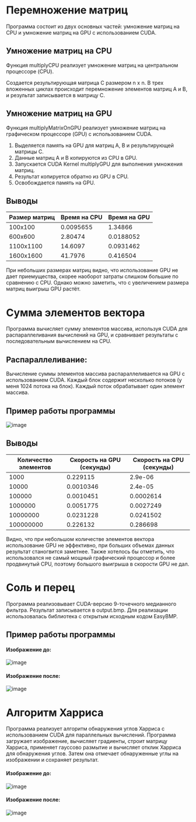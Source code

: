# Перемножение матриц

Программа состоит из двух основных частей: умножение матриц на CPU и умножение матриц на GPU с использованием CUDA.

## Умножение матриц на CPU
Функция multiplyCPU реализует умножение матриц на центральном процессоре (CPU).

Создается результирующая матрица C размером n x n.
В трех вложенных циклах происходит перемножение элементов матриц A и B, и результат записывается в матрицу C.

## Умножение матриц на GPU
Функция multiplyMatrixOnGPU реализует умножение матриц на графическом процессоре (GPU) с использованием CUDA.
1. Выделяется память на GPU для матриц A, B и результирующей матрицы C.
2. Данные матриц A и B копируются из CPU в GPU.
3. Запускается CUDA Kernel multiplyGPU для выполнения умножения матриц.
4. Результат копируется обратно из GPU в CPU.
5. Освобождается память на GPU.

## Выводы

| Размер матриц | Время на CPU | Время на GPU |
| ----------- | ----------- |  ----------- |
| 100x100    | 0.0095655 | 1.34866 |
| 600x600    | 2.80474 | 0.0188052 |
| 1100x1100  | 14.6097 | 0.0931462 |
| 1600x1600  | 41.7976 | 0.416504 |

При небольших размерах матриц видно, что использование GPU не дает приемущества, скорее наоборот затраты слишком большие по сравнению с CPU.
Однако можно заметить, что с увеличением размера матриц выигрыш GPU растёт.


# Сумма элементов вектора

Программа вычисляет сумму элементов массива, используя CUDA для распараллеливания вычислений на GPU, и сравнивает результаты с последовательным вычислением на CPU.

## Распараллеливание: 
Вычисление суммы элементов массива распараллеливается на GPU с использованием CUDA.
Каждый блок содержит несколько потоков (у меня 1024 потока на блок).
Каждый поток обрабатывает один элемент массива.

## Пример работы программы
![image](https://github.com/user-attachments/assets/0dc7908c-939d-44b5-b84c-c1dc25f6f926)


## Выводы

| Количество элементов | Скорость на GPU (секунды) | Скорость на CPU (секунды) |
|----------------------|---------------------------|---------------------------|
| 1000                | 0.229115                   | 2.9e-06                    |
| 10000               | 0.0010346                  | 2.4e-05                    |
| 100000              | 0.0010451                  | 0.0002614                  |
| 1000000            | 0.0051775                  | 0.0027249                  |
| 10000000           | 0.0231228                  | 0.0241502                  |
| 100000000          | 0.226132                   | 0.286698                   |

Видно, что при небольшом количестве элементов вектора использование GPU не эффективно, при больших объемах данных результат станогвится заметнее.
Также хотелось бы отметить, что использовался не самый мощный графический процессор и более продвинутый CPU, поэтому большого выигрыша в скорости GPU не дал.

# Соль и перец
Программа реализовывает CUDA-версию 9-точечного медианного фильтра. Результат записывается в output.bmp.
Для реализации использовалась библиотека с открытым исходным кодом EasyBMP.
## Пример работы программы
#### Изображение до:
![image](https://github.com/user-attachments/assets/c8695fa6-0383-4235-82c1-1025eb25362d)
#### Изображение после:
![image](https://github.com/user-attachments/assets/ce9e7356-383d-4de3-a51e-f9b710f516fb)

# Алгоритм Харриса
Программа реализует алгоритм обнаружения углов Харриса с использованием CUDA для параллельных вычислений. Программа загружает изображение, вычисляет градиенты, строит матрицу Харриса, применяет гауссово размытие и вычисляет отклик Харриса для обнаружения углов. Затем она отмечает обнаруженные углы на изображении и сохраняет результат.
#### Изображение до:
![image](https://github.com/user-attachments/assets/ee9eeef5-b078-4dd1-bd58-062d233e594c)
#### Изображение после:
![image](https://github.com/user-attachments/assets/4e23694e-2346-41dc-9bfa-5e2b37b59223)


